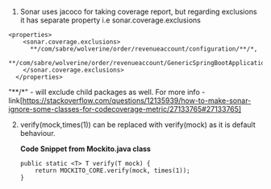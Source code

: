 1. Sonar uses jacoco for taking coverage report, but regarding exclusions it has separate property i.e sonar.coverage.exclusions

```
<properties>
    <sonar.coverage.exclusions>
      **/com/sabre/wolverine/order/revenueaccount/configuration/**/*,
      **/com/sabre/wolverine/order/revenueaccount/GenericSpringBootApplication.java
    </sonar.coverage.exclusions>
  </properties>
```

"**/*" - will exclude child packages as well.
For more info - link[https://stackoverflow.com/questions/12135939/how-to-make-sonar-ignore-some-classes-for-codecoverage-metric/27133765#27133765]

2. verify(mock,times(1)) can be replaced with verify(mock) as it is default behaviour.<br>

    **Code Snippet from Mockito.java class**
    ```
    public static <T> T verify(T mock) {
        return MOCKITO_CORE.verify(mock, times(1));
    }
    ```
   
